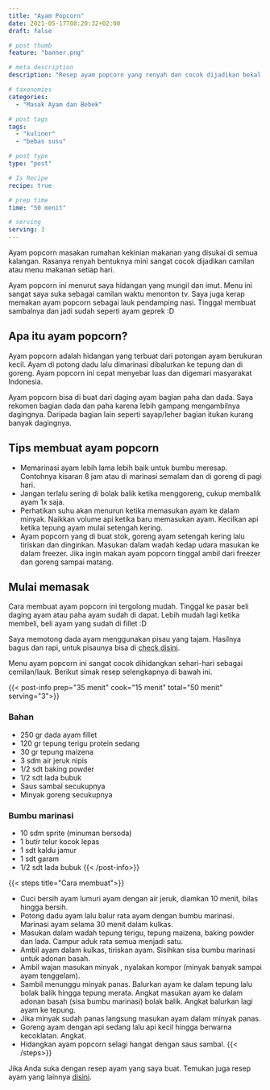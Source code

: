 ```yaml
---
title: "Ayam Popcorn"
date: 2021-05-17T08:20:32+02:00
draft: false

# post thumb
feature: "banner.png"

# meta description
description: "Resep ayam popcorn yang renyah dan cocok dijadikan bekal maupun camilan. Pelajari selengkapnya cara membuat ayam popcorn yang enak disini."

# taxonomies
categories:
  - "Masak Ayam dan Bebek"

# post tags
tags:
  - "kuliner"
  - "bebas susu"

# post type
type: "post"

# Is Recipe
recipe: true

# prep time
time: "50 menit"

# serving
serving: 3
---
```

Ayam popcorn masakan rumahan kekinian makanan yang disukai di semua kalangan. Rasanya renyah bentuknya mini sangat cocok dijadikan camilan atau menu makanan setiap hari.

Ayam popcorn ini menurut saya hidangan yang mungil dan imut. Menu ini sangat saya suka sebagai camilan waktu menonton tv. Saya juga kerap memakan ayam popcorn sebagai lauk pendamping nasi. Tinggal membuat sambalnya dan jadi sudah seperti ayam geprek :D

## Apa itu ayam popcorn?

Ayam popcorn adalah hidangan yang terbuat dari potongan ayam berukuran kecil. Ayam di potong dadu lalu dimarinasi dibalurkan ke tepung dan di goreng. Ayam popcorn ini cepat menyebar luas dan digemari masyarakat Indonesia.

Ayam popcorn bisa di buat dari daging ayam bagian paha dan dada. Saya rekomen bagian dada dan paha karena lebih gampang mengambilnya dagingnya. Daripada bagian lain seperti sayap/leher bagian itukan kurang banyak dagingnya.

## Tips membuat ayam popcorn

- Memarinasi ayam lebih lama lebih baik untuk bumbu meresap. Contohnya kisaran 8 jam atau di marinasi semalam dan di goreng di pagi hari.
- Jangan terlalu sering di bolak balik ketika menggoreng, cukup membalik ayam 1x saja.
- Perhatikan suhu akan menurun ketika memasukan ayam ke dalam minyak. Naikkan volume api ketika baru memasukan ayam. Kecilkan api ketika tepung ayam mulai setengah kering.
- Ayam popcorn yang di buat stok, goreng ayam setengah kering lalu tiriskan dan dinginkan. Masukan dalam wadah kedap udara masukan ke dalam freezer. Jika ingin makan ayam popcorn tinggal ambil dari freezer dan goreng sampai matang.

## Mulai memasak

Cara membuat ayam popcorn ini tergolong mudah. Tinggal ke pasar beli daging ayam atau paha ayam sudah di dapat. Lebih mudah lagi ketika membeli, beli ayam yang sudah di fillet :D

Saya memotong dada ayam menggunakan pisau yang tajam. Hasilnya bagus dan rapi, untuk pisaunya bisa di [check disini](https://s.click.aliexpress.com/e/_ABJJqr).

Menu ayam popcorn ini sangat cocok dihidangkan sehari-hari sebagai cemilan/lauk. Berikut simak resep selengkapnya di bawah ini.

{{< post-info prep="35 menit" cook="15 menit" total="50 menit" serving="3">}}

### Bahan

-   250 gr dada ayam fillet
-   120 gr tepung terigu protein sedang
-   30 gr tepung maizena
-   3 sdm air jeruk nipis
-   1/2 sdt baking powder
-   1/2 sdt lada bubuk
-   Saus sambal secukupnya
-   Minyak goreng secukupnya

### Bumbu marinasi

-   10 sdm sprite (minuman bersoda)
-   1 butir telur kocok lepas
-   1 sdt kaldu jamur
-   1 sdt garam
-   1/2 sdt lada bubuk
{{< /post-info>}}

{{< steps title="Cara membuat">}}
-   Cuci bersih ayam lumuri ayam dengan air jeruk, diamkan 10 menit, bilas hingga bersih.
-   Potong dadu ayam lalu balur rata ayam dengan bumbu marinasi. Marinasi ayam selama 30 menit dalam kulkas.
-   Masukan dalam wadah tepung terigu, tepung maizena, baking powder dan lada. Campur aduk rata semua menjadi satu.
-   Ambil ayam dalam kulkas, tiriskan ayam. Sisihkan sisa bumbu marinasi untuk adonan basah.
-   Ambil wajan masukan minyak , nyalakan kompor (minyak banyak sampai ayam tenggelam).
-   Sambil menunggu minyak panas. Balurkan ayam ke dalam tepung lalu bolak balik hingga tepung merata. Angkat masukan ayam ke dalam adonan basah (sisa bumbu marinasi) bolak balik. Angkat balurkan lagi ayam ke tepung.
-   Jika minyak sudah panas langsung masukan ayam dalam minyak panas.
-   Goreng ayam dengan api sedang lalu api kecil hingga berwarna kecoklatan. Angkat.
-   Hidangkan ayam popcorn selagi hangat dengan saus sambal.
{{< /steps>}}

Jika Anda suka dengan resep ayam yang saya buat. Temukan juga resep ayam yang lainnya [disini](/categories/masak-ayam-dan-bebek/).